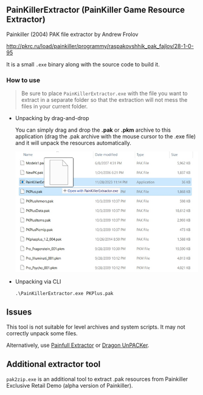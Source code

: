 ## PainKillerExtractor (PainKiller Game Resource Extractor)

Painkiller (2004) PAK file extractor by Andrew Frolov

http://pkrc.ru/load/painkiller/programmy/raspakovshhik_pak_fajlov/28-1-0-95

It is a small `.exe` binary along with the source code to build it.

### How to use

> Be sure to place `PainKillerExtractor.exe` with the file you want to extract in a separate folder so that the extraction will not mess the files in your current folder.

* Unpacking by drag-and-drop

    You can simply drag and drop the **.pak** or **.pkm** archive to this application (drag the .pak archive with the mouse cursor to the .exe file) and it will unpack the resources automatically.

    ![PainKillerExtractor](painkiller_extractor_unpack.jpg "PainKillerExtractor")

* Unpacking via CLI

    ```psh
    .\PainKillerExtractor.exe PKPlus.pak
    ```

## Issues

This tool is not suitable for level archives and system scripts. It may not correctly unpack some files.

Alternatively, use [Painfull Extractor]( http://pkrc.ru/load/painkiller/programmy/painfull_extractor_raspakovshhik_pak_fajlov/28-1-0-124) or [Dragon UnPACKer](https://www.elberethzone.net/dragon-unpacker.html).

## Additional extractor tool

`pak2zip.exe` is an additional tool to extract .pak resources from Painkiller Exclusive Retail Demo (alpha version of Painkiller).
